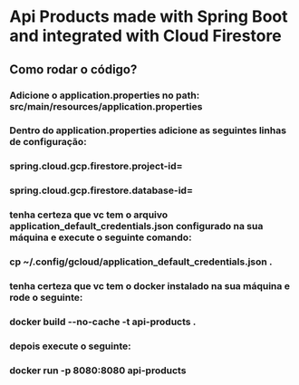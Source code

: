 # Api Products made with Spring Boot and integrated with Cloud Firestore

## Como rodar o código?

### Adicione o application.properties no path: src/main/resources/application.properties

### Dentro do application.properties adicione as seguintes linhas de configuração:
### spring.cloud.gcp.firestore.project-id=<project-id>
### spring.cloud.gcp.firestore.database-id=<firestore-database-id>

### tenha certeza que vc tem o arquivo application_default_credentials.json configurado na sua máquina e execute o seguinte comando:
### cp ~/.config/gcloud/application_default_credentials.json .

### tenha certeza que vc tem o docker instalado na sua máquina e rode o seguinte: 
### docker build --no-cache -t api-products .
### depois execute o seguinte:
### docker run -p 8080:8080 api-products